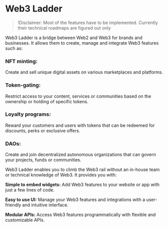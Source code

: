 # Web3 Ladder

> !Disclaimer: Most of the features have to be implemented. Currently their technical roadmaps are figured out only

Web3 Ladder is a bridge between Web2 and Web3 for brands and businesses. It allows them to create, manage and integrate Web3 features such as:

### NFT minting: 
Create and sell unique digital assets on various marketplaces and platforms.

### Token-gating: 
Restrict access to your content, services or communities based on the ownership or holding of specific tokens.  

### Loyalty programs: 
Reward your customers and users with tokens that can be redeemed for discounts, perks or exclusive offers.  

### DAOs:
Create and join decentralized autonomous organizations that can govern your projects, funds or communities.

Web3 Ladder enables you to climb the Web3 rail without an in-house team or technical knowledge of Web3. It provides you with:

**Simple to embed widgets:** Add Web3 features to your website or app with just a few lines of code.  

**Easy to use UI:** Manage your Web3 features and integrations with a user-friendly and intuitive interface.  

**Modular APIs:** Access Web3 features programmatically with flexible and customizable APIs.  